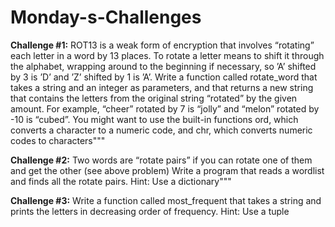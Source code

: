 # Monday-s-Challenges

**Challenge #1:**
ROT13 is a weak form of encryption that involves “rotating” each letter in a word
by 13 places. To rotate a letter means to shift it through the alphabet, wrapping around to the
beginning if necessary, so ’A’ shifted by 3 is ’D’ and ’Z’ shifted by 1 is ’A’.
Write a function called rotate_word that takes a string and an integer as parameters, and that
returns a new string that contains the letters from the original string “rotated” by the given amount.
For example, “cheer” rotated by 7 is “jolly” and “melon” rotated by -10 is “cubed”.
You might want to use the built-in functions ord, which converts a character to a numeric code,
and chr, which converts numeric codes to characters"""

**Challenge #2:**
Two words are “rotate pairs” if you can rotate one of them and get the other (see above problem)
Write a program that reads a wordlist and finds all the rotate pairs. Hint: Use a dictionary"""

**Challenge #3:**
Write a function called most_frequent that takes a string and prints the letters
in decreasing order of frequency. Hint: Use a tuple
